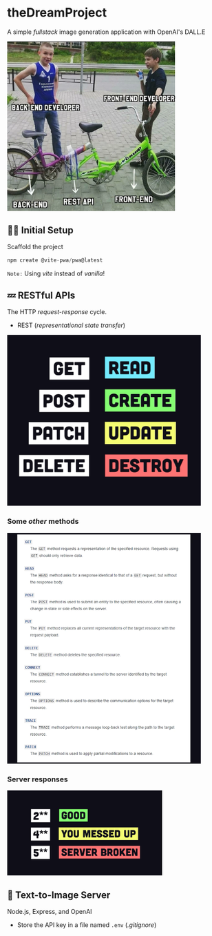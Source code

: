 # theDreamProject

A simple *fullstack* image generation application with OpenAI's DALL.E

<img src='./Resources/memes/fullStackInAnutshell.webp' alt='Fullstack in a nutshell' width=390>

## 🧙‍♂️ Initial Setup

Scaffold the project

```javascript
npm create @vite-pwa/pwa@latest
```

`Note:` Using *vite* instead of *vanilla*!

## 💤 RESTful APIs

The HTTP *request-response* cycle.

- REST (*representational state transfer*)

<img src='./Resources/info/REST.png' alt='REST' width='450' >

### Some *other* methods

<img src='./Resources/info/Methods.png' alt='Other methods' width=450>

### Server responses

<img src='./Resources/info/serverResponses.png' alt='Server responses' width='360'>

## 🤖 Text-to-Image Server

Node.js, Express, and OpenAI

- Store the API key in a file named `.env` (*.gitignore*)


